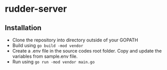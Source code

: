 # rudder-server

## Installation

  * Clone the repository into directory outside of your GOPATH
  * Build using `go build -mod vendor`
  * Create a .env file in the source codes root folder. Copy and update the variables from sample.env file.
  * Run using `go run -mod vendor main.go`
